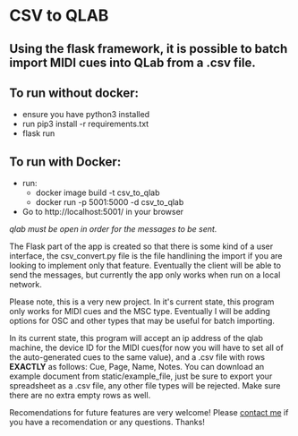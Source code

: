 # CSV to QLAB

## Using the flask framework, it is possible to batch import MIDI cues into QLab from a .csv file.

## To run without docker:
- ensure you have python3 installed
- run pip3 install -r requirements.txt
- flask run

## To run with Docker:
- run:
    - docker image build -t csv_to_qlab
    - docker run -p 5001:5000 -d csv_to_qlab
- Go to http://localhost:5001/ in your browser

*qlab must be open in order for the messages to be sent.*

The Flask part of the app is created so that there is some kind of a user interface, the csv_convert.py file is the file handlining the import if you are looking to implement only that feature. Eventually the client will be able to send the messages, but currently the app only works when run on a local network.

Please note, this is a very new project. In it's current state, this program only works for MIDI cues and the MSC type. Eventually I will be adding options for OSC and other types that may be useful for batch importing.

In its current state, this program will accept an ip address of the qlab machine, the device ID for the MIDI cues(for now you will have to set all of the auto-generated cues to the same value), and a .csv file with rows **EXACTLY** as follows: Cue, Page, Name, Notes. You can download an example document from static/example_file, just be sure to export your spreadsheet as a .csv file, any other file types will be rejected. Make sure there are no extra empty rows as well.

Recomendations for future features are very welcome! Please [contact me](https://www.finlayrosssound.com/contact) if you have a recomendation or any questions. Thanks!
